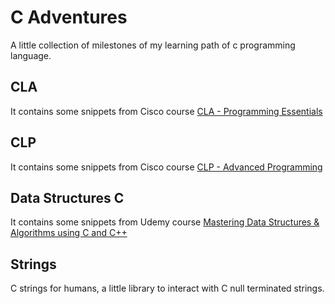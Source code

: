 # C Adventures
A little collection of milestones of my learning path of c programming language.

## CLA
It contains some snippets from Cisco course [CLA - Programming Essentials](https://www.netacad.com/courses/programming/cla-programming-c)

## CLP
It contains some snippets from Cisco course [CLP - Advanced Programming](https://www.netacad.com/courses/programming/advanced-programming-c)

## Data Structures C
It contains some snippets from Udemy course [Mastering Data Structures & Algorithms using C and C++](https://www.udemy.com/course/datastructurescncpp/)

## Strings
C strings for humans, a little library to interact with C null terminated strings.